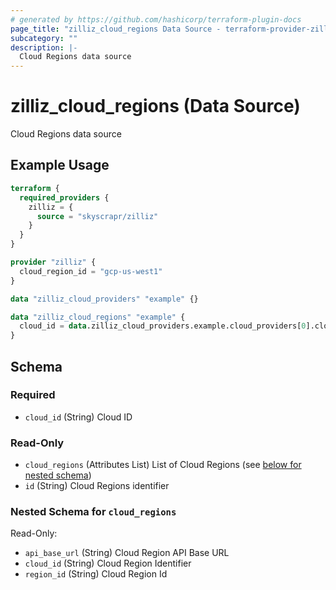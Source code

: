 ```yaml
---
# generated by https://github.com/hashicorp/terraform-plugin-docs
page_title: "zilliz_cloud_regions Data Source - terraform-provider-zilliz"
subcategory: ""
description: |-
  Cloud Regions data source
---
```


# zilliz_cloud_regions (Data Source)

Cloud Regions data source

## Example Usage

```terraform
terraform {
  required_providers {
    zilliz = {
      source = "skyscrapr/zilliz"
    }
  }
}

provider "zilliz" {
  cloud_region_id = "gcp-us-west1"
}

data "zilliz_cloud_providers" "example" {}

data "zilliz_cloud_regions" "example" {
  cloud_id = data.zilliz_cloud_providers.example.cloud_providers[0].cloud_id
}
```

<!-- schema generated by tfplugindocs -->
## Schema

### Required

- `cloud_id` (String) Cloud ID

### Read-Only

- `cloud_regions` (Attributes List) List of Cloud Regions (see [below for nested schema](#nestedatt--cloud_regions))
- `id` (String) Cloud Regions identifier

<a id="nestedatt--cloud_regions"></a>
### Nested Schema for `cloud_regions`

Read-Only:

- `api_base_url` (String) Cloud Region API Base URL
- `cloud_id` (String) Cloud Region Identifier
- `region_id` (String) Cloud Region Id
